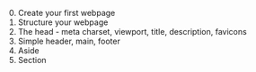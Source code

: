 0. Create your first webpage
1. Structure your webpage
2. The head - meta charset, viewport, title, description, favicons
3. Simple header, main, footer
4. Aside
5. Section
